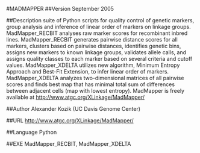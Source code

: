 #MADMAPPER
##Version
September 2005

##Description
suite of Python scripts for quality control of genetic markers, group analysis and inference of linear order of markers on linkage groups. MadMapper_RECBIT analyses raw marker scores for recombinant inbred lines. MadMapper_RECBIT generates pairwise distance scores for all markers, clusters based on pairwise distances, identifies genetic bins, assigns new markers to known linkage groups, validates allele calls, and assigns quality classes to each marker based on several criteria and cutoff values. MadMapper_XDELTA utilizes new algorithm, Minimum Entropy Approach and Best-Fit Extension, to infer linear order of markers. MadMapper_XDELTA analyzes two-dimensional matrices of all pairwise scores and finds best map that has minimal total sum of differences between adjacent cells (map with lowest entropy). MadMapper is freely available at http://www.atgc.org/XLinkage/MadMapper/

##Author
Alexander Kozik (UC Davis Genome Center)

##URL
http://www.atgc.org/XLinkage/MadMapper/

##Language
Python

##EXE
MadMapper_RECBIT, MadMapper_XDELTA

